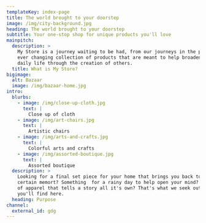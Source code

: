 ```yaml
---
templateKey: index-page
title: The world brought to your doorstep
image: /img/city-background.jpg
heading: The world brought to your doorstep
subtitle: Your one-stop shop for unique products you'll love
mainpitch:
  description: >
    My Store is a journey waiting to be had, from our journeys in the past. An 
    ever changing collection of products that are meant to help broaden your 
    daily life through the creation of others.
  title: What is My Store?
bigimage:
  alt: Bazaar
  image: /img/bazaar-home.jpg
intro:
  blurbs:
    - image: /img/close-up-cloth.jpg
      text: |
        Close up of cloth
    - image: /img/art-chairs.jpg
      text: |
        Artistic chairs
    - image: /img/arts-and-crafts.jpg
      text: |
        Colorful arts and crafts
    - image: /img/assorted-boutique.jpg
      text: |
        Assorted boutique
  description: >
    Looking for a final set piece for your home that brings you back to a
    certain memort? Something  for a rainy day to help open your mind? A piece
    of apparel that tells a story all it's own? That's what we seek out and hope
    you'll find here.
  heading: Purpose
channel:
  external_id: gdg
---
```


